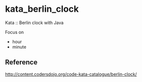 kata_berlin_clock
=================

Kata :: Berlin clock with Java

Focus on
  * hour
  * minute

## Reference
http://content.codersdojo.org/code-kata-catalogue/berlin-clock/

